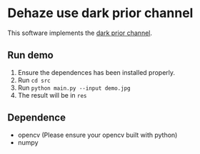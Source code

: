 # Dehaze use dark prior channel
This software implements the [dark prior channel](http://kaiminghe.com/cvpr09/).

## Run demo
1. Ensure the dependences has been installed properly.
2. Run `cd src`
3. Run `python main.py --input demo.jpg`
4. The result will be in `res`

## Dependence
- opencv (Please ensure your opencv built with python)
- numpy
